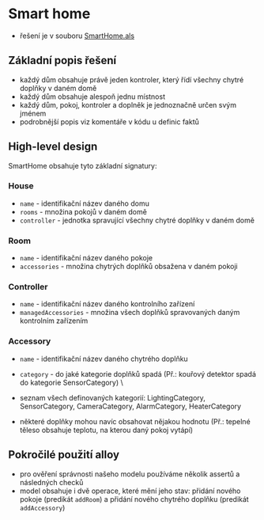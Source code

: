 # Smart home

- řešení je v souboru [SmartHome.als](SmartHome.als)


## Základní popis řešení
- každý dům obsahuje právě jeden kontroler, který řídí všechny chytré doplňky v daném domě
- každý dům obsahuje alespoň jednu místnost
- každý dům, pokoj, kontroler a doplněk je jednoznačně určen svým jménem
- podrobnější popis viz komentáře v kódu u definic faktů

## High-level design
SmartHome obsahuje tyto základní signatury:

### House
- `name` - identifikační název daného domu
- `rooms` - množina pokojů v daném domě
- `controller` - jednotka spravující všechny chytré doplňky v daném domě

### Room
- `name` - identifikační název daného pokoje
- `accessories` - množina chytrých doplňků obsažena v daném pokoji

### Controller
- `name` - identifikační název daného kontrolního zařízení
- `managedAccessories` - množina všech doplňků spravovaných daným kontrolním zařízením

### Accessory
- `name` - identifikační název daného chytrého doplňku
- `category` - do jaké kategorie doplňků spadá (Př.: kouřový detektor spadá do kategorie SensorCategory) \

- seznam všech definovaných kategorií: LightingCategory, SensorCategory, CameraCategory, AlarmCategory, HeaterCategory
- některé doplňky mohou navíc obsahovat nějakou hodnotu (Př.: tepelné těleso obsahuje teplotu, na kterou daný pokoj vytápí)


## Pokročilé použití alloy
- pro ověření správnosti našeho modelu používáme několik assertů a následných checků
- model obsahuje i dvě operace, které mění jeho stav: přidání nového pokoje (predikát `addRoom`) a přidání nového chytrého doplňku (predikát `addAccessory`)


